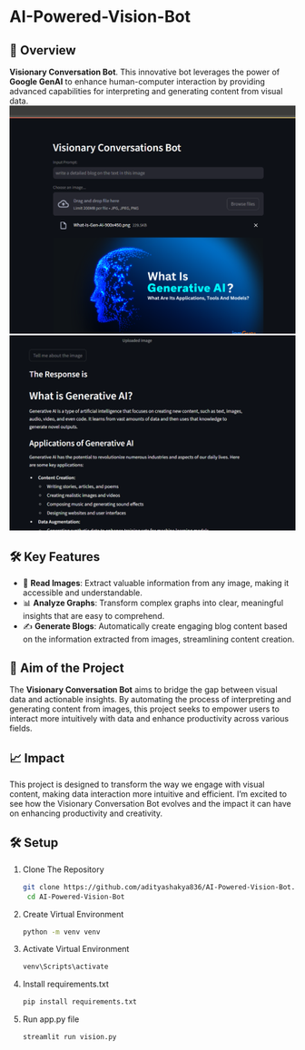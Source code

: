 # AI-Powered-Vision-Bot

## 🌟 Overview
**Visionary Conversation Bot**. This innovative bot leverages the power of **Google GenAI** to enhance human-computer interaction by providing advanced capabilities for interpreting and generating content from visual data.
![Visionary Conversation Bot Screenshot](https://github.com/adityashakya836/AI-Powered-Vision-Bot/blob/main/Screenshot%202024-09-03%20151617.png)
![Visionary Conversation Bot Screenshot](https://github.com/adityashakya836/AI-Powered-Vision-Bot/blob/main/Screenshot%202024-09-03%20151644.png)

## 🛠️ Key Features
- 📸 **Read Images**: Extract valuable information from any image, making it accessible and understandable.
- 📊 **Analyze Graphs**: Transform complex graphs into clear, meaningful insights that are easy to comprehend.
- ✍️ **Generate Blogs**: Automatically create engaging blog content based on the information extracted from images, streamlining content creation.

## 🎯 Aim of the Project
The **Visionary Conversation Bot** aims to bridge the gap between visual data and actionable insights. By automating the process of interpreting and generating content from images, this project seeks to empower users to interact more intuitively with data and enhance productivity across various fields.

## 📈 Impact
This project is designed to transform the way we engage with visual content, making data interaction more intuitive and efficient. I’m excited to see how the Visionary Conversation Bot evolves and the impact it can have on enhancing productivity and creativity.

## 🛠️ Setup
1. Clone The Repository
   ```bash
   git clone https://github.com/adityashakya836/AI-Powered-Vision-Bot.git
    cd AI-Powered-Vision-Bot
2. Create Virtual Environment
   ```bash
   python -m venv venv
3. Activate Virtual Environment
   ```bash
   venv\Scripts\activate
4. Install requirements.txt
   ```bash
   pip install requirements.txt
5. Run app.py file
   ```bash
   streamlit run vision.py
